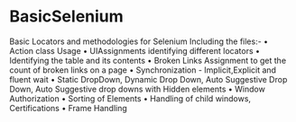 # BasicSelenium
Basic Locators and methodologies for Selenium
Including the files:-
• Action class Usage
• UIAssignments identifying different locators
• Identifying the table and its contents
• Broken Links Assignment to get the count of broken links on a page
• Synchronization - Implicit,Explicit and fluent wait
• Static DropDown, Dynamic Drop Down, Auto Suggestive Drop Down, Auto Suggestive drop downs with Hidden elements
• Window Authorization
• Sorting of Elements
• Handling of child windows, Certifications
• Frame Handling
